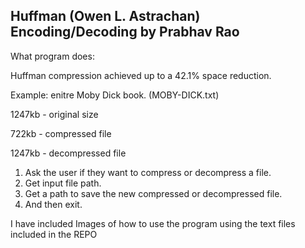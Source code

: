 ## Huffman (Owen L. Astrachan) Encoding/Decoding by Prabhav Rao 

What program does:

Huffman compression achieved up to a 42.1% space reduction.

Example:
enitre Moby Dick book. (MOBY-DICK.txt)

1247kb - original size

722kb - compressed file

1247kb - decompressed file

1. Ask the user if they want to compress or decompress a file.  
2. Get input file path.
3. Get a path to save the new compressed or decompressed file.
4. And then exit.

I have included Images of how to use the program using the text files included in the REPO 
